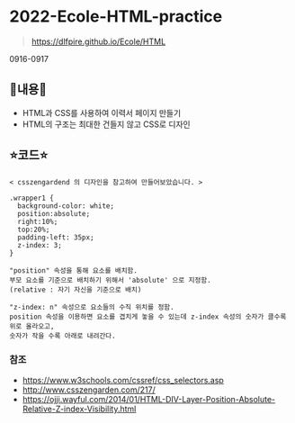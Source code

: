 # 2022-Ecole-HTML-practice
> https://dlfpire.github.io/Ecole/HTML

0916-0917


## 📝내용📝
   - HTML과 CSS를 사용하여 이력서 페이지 만들기
   - HTML의 구조는 최대한 건들지 않고 CSS로 디자인

## ⭐코드⭐
    < csszengardend 의 디자인을 참고하여 만들어보았습니다. >
    
    .wrapper1 {
      background-color: white;
      position:absolute;
      right:10%;
      top:20%;
      padding-left: 35px;
      z-index: 3;
    }
    
    "position" 속성을 통해 요소를 배치함.
    부모 요소를 기준으로 배치하기 위해서 'absolute' 으로 지정함.
    (relative : 자기 자신을 기준으로 배치)
    
    "z-index: n" 속성으로 요소들의 수직 위치를 정함.
    position 속성을 이용하면 요소를 겹치게 놓을 수 있는데 z-index 속성의 숫자가 클수록 위로 올라오고,
    숫자가 작을 수록 아래로 내려간다.
    
### 참조
- https://www.w3schools.com/cssref/css_selectors.asp
- http://www.csszengarden.com/217/
- https://ojji.wayful.com/2014/01/HTML-DIV-Layer-Position-Absolute-Relative-Z-index-Visibility.html

